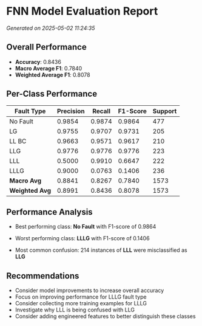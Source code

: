 # FNN Model Evaluation Report

_Generated on 2025-05-02 11:24:35_

## Overall Performance

- **Accuracy**: 0.8436
- **Macro Average F1**: 0.7840
- **Weighted Average F1**: 0.8078

## Per-Class Performance

| Fault Type | Precision | Recall | F1-Score | Support |
|------------|-----------|--------|----------|--------|
| No Fault | 0.9854 | 0.9874 | 0.9864 | 477 |
| LG | 0.9755 | 0.9707 | 0.9731 | 205 |
| LL BC | 0.9663 | 0.9571 | 0.9617 | 210 |
| LLG | 0.9776 | 0.9776 | 0.9776 | 223 |
| LLL | 0.5000 | 0.9910 | 0.6647 | 222 |
| LLLG | 0.9000 | 0.0763 | 0.1406 | 236 |
| **Macro Avg** | 0.8841 | 0.8267 | 0.7840 | 1573 |
| **Weighted Avg** | 0.8991 | 0.8436 | 0.8078 | 1573 |

## Performance Analysis

- Best performing class: **No Fault** with F1-score of 0.9864
- Worst performing class: **LLLG** with F1-score of 0.1406

- Most common confusion: 214 instances of **LLL** were misclassified as **LLG**

## Recommendations

- Consider model improvements to increase overall accuracy
- Focus on improving performance for LLLG fault type
- Consider collecting more training examples for LLLG
- Investigate why LLL is being confused with LLG
- Consider adding engineered features to better distinguish these classes
